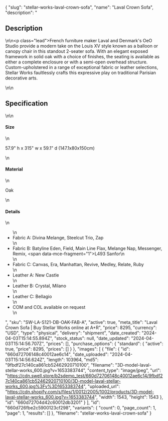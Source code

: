 {
  "slug": "stellar-works-laval-crown-sofa",
  "name": "Laval Crown Sofa",
  "description": "<h2>Description</h2>\n<!-- split -->\n<p class=\"lead\">French furniture maker Laval and Denmark's OeO Studio provide a modern take on the Louis XV style known as a balloon or canopy chair in this standout 2-seater sofa. With an elegant exposed framework in solid oak with a choice of finishes, the seating is available as either a complete enclosure or with a semi-open overhead structure. Custom-upholstered in a range of exceptional fabric or leather selections, Stellar Works faultlessly crafts this expressive play on traditional Parisian decorative arts.  </p>\n<!-- split -->\n<h2>Specification</h2>\n<!-- split -->\n<h4>Size</h4>\n<p>57.9\" h x 315\" w x 59.1\" d (147.1x80x150cm)</p>\n<h4>Material</h4>\n<p>Oak</p>\n<h4>Details</h4>\n<ul>\n<li>Fabric A: Divina Melange, Steelcut Trio, Zap</li>\n<li>Fabric B: Batyline Eden, Field, Main Line Flax, Melange Nap, Messenger, Remix, <span data-mce-fragment=\"1\">L493 Sanfor</span>\n</li>\n<li>Fabric C: Canvas, Era, Manhattan, Revive, Medley, Relate, Ruby</li>\n<li>Leather A: New Castle</li>\n<li>Leather B: Crystal, Milano</li>\n<li>Leather C: Bellagio</li>\n<li>COM and COL available on request</li>\n</ul>",
  "sku": "SW-LA-S121-DB-OAK-FAB-A",
  "active": true,
  "meta_title": "Laval Crown Sofa | Buy Stellar Works online at A+R",
  "price": 8295,
  "currency": "USD",
  "type": "physical",
  "delivery": "shipment",
  "date_created": "2024-04-03T15:14:55.894Z",
  "stock_status": null,
  "date_updated": "2024-04-03T15:14:56.707Z",
  "prices": [],
  "purchase_options": {
    "standard": {
      "active": true,
      "price": 8295,
      "prices": []
    }
  },
  "images": [
    {
      "file": {
        "id": "660d72706148c40012ae6c14",
        "date_uploaded": "2024-04-03T15:14:56.624Z",
        "length": 103964,
        "md5": "9fbdf27c140ca861cb52462920710100",
        "filename": "3D-model-laval-stellar-works_600.jpg?v=1653383744",
        "content_type": "image/jpeg",
        "url": "https://cdn.swell.store/b2sdemo_test/660d72706148c40012ae6c14/9fbdf27c140ca861cb52462920710100/3D-model-laval-stellar-works_600.jpg%3Fv%3D1653383744",
        "uploaded_url": "https://cdn.shopify.com/s/files/1/0012/2005/1002/products/3D-model-laval-stellar-works_600.jpg?v=1653383744",
        "width": 1543,
        "height": 1543
      },
      "id": "660d72704d42c60012db3201"
    }
  ],
  "id": "660d726fbe2c5900123cf298",
  "variants": {
    "count": 0,
    "page_count": 1,
    "page": 1,
    "results": []
  },
  "filename": "stellar-works-laval-crown-sofa"
}